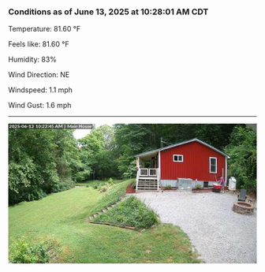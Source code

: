 ### Conditions as of June 13, 2025 at 10:28:01 AM CDT 

Temperature: 81.60 &deg;F

Feels like: 81.60 &deg;F

Humidity: 83%

Wind Direction: NE

Windspeed: 1.1 mph

Wind Gust: 1.6 mph

---

<img src="./images/latest.jpeg"/>

